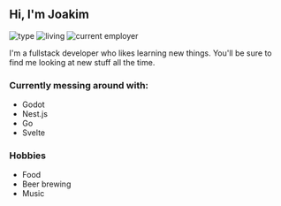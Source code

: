 ## Hi, I'm Joakim

![type](https://img.shields.io/badge/type-fullstack-5B9ED9?style=for-the-badge)
![living](https://img.shields.io/badge/living-stockholm-F2A057?style=for-the-badge)
![current employer](https://img.shields.io/badge/current_employer-sbab-5B9ED9?style=for-the-badge)

I'm a fullstack developer who likes learning new things. You'll be sure to find me looking at new stuff all the time.

### Currently messing around with:
- Godot
- Nest.js
- Go
- Svelte

### Hobbies
- Food
- Beer brewing
- Music
